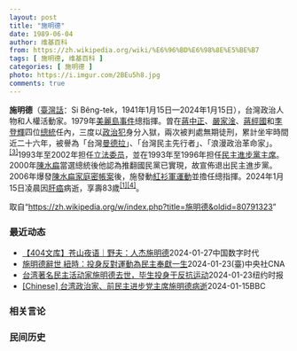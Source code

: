 ```yaml
---
layout: post
title: "施明德"
date: 1989-06-04
author: 维基百科
from: https://zh.wikipedia.org/wiki/%E6%96%BD%E6%98%8E%E5%BE%B7
tags: [ 施明德, 维基百科 ]
categories: [ 施明德 ]
photo: https://i.imgur.com/2BEu5h8.jpg
comments: true
---
```

<div class="mw-content-ltr mw-parser-output" lang="zh" dir="ltr">

<p><b>施明德</b>（<a href="/wiki/%E8%87%BA%E7%81%A3%E8%A9%B1" title="臺灣話">臺灣話</a>：<span lang="nan"><style data-mw-deduplicate="TemplateStyles:r58929728">.mw-parser-output .sans-serif{font-family:-apple-system,BlinkMacSystemFont,"Segoe UI",Roboto,Lato,"Helvetica Neue",Helvetica,Arial,sans-serif}</style><span class="sans-serif"><span lang="nan">Si Bêng-tek</span></span></span>，1941年1月15日—2024年1月15日），台灣政治人物和人權活動家。1979年<a href="/wiki/%E7%BE%8E%E9%BA%97%E5%B3%B6%E4%BA%8B%E4%BB%B6" title="美麗島事件">美麗島事件</a>總指揮。曾在<a href="/wiki/%E8%94%A3%E4%B8%AD%E6%AD%A3" title="蔣中正">蔣中正</a>、<a href="/wiki/%E5%9A%B4%E5%AE%B6%E6%B7%A6" title="嚴家淦">嚴家淦</a>、<a href="/wiki/%E8%94%A3%E7%B6%93%E5%9C%8B" title="蔣經國">蔣經國</a>和<a href="/wiki/%E6%9D%8E%E7%99%BB%E8%BC%9D" title="李登輝">李登輝</a>四位<a href="/wiki/%E4%B8%AD%E8%8F%AF%E6%B0%91%E5%9C%8B%E7%B8%BD%E7%B5%B1" title="中華民國總統">總統</a>任內，三度以<a href="/wiki/%E6%94%BF%E6%B2%BB%E7%8A%AF" title="政治犯">政治犯</a>身分入獄，兩次被判處無期徒刑，累計坐牢時間近二十六年，被譽為「台灣<a href="/wiki/%E7%BA%B3%E5%B0%94%E9%80%8A%C2%B7%E6%9B%BC%E5%BE%B7%E6%8B%89" title="纳尔逊·曼德拉">曼德拉</a>」、「台灣民主先行者」、「浪漫政治革命家」。<sup id="cite_ref-3" class="reference"><a href="#cite_note-3">[3]</a></sup>1993年至2002年担任<a href="/wiki/%E7%AB%8B%E6%B3%95%E5%A7%94%E5%91%98" class="mw-redirect" title="立法委员">立法委员</a>，並在1993年至1996年担任<a href="/wiki/%E6%B0%91%E4%B8%BB%E9%80%B2%E6%AD%A5%E9%BB%A8%E4%B8%BB%E5%B8%AD" title="民主進步黨主席">民主進步黨主席</a>。2000年<a href="/wiki/%E9%99%B3%E6%B0%B4%E6%89%81" title="陳水扁">陳水扁</a>當選總統後他認為推翻國民黨已實現，故宣佈退出民主進步黨。2006年爆發<a href="/wiki/%E9%99%B3%E6%B0%B4%E6%89%81%E5%AE%B6%E5%BA%AD%E5%AF%86%E5%B8%B3%E6%A1%88" title="陳水扁家庭密帳案">陳水扁家庭密帳案</a>後，施發動<a href="/wiki/%E7%99%BE%E8%90%AC%E4%BA%BA%E6%B0%91%E5%80%92%E6%89%81%E9%81%8B%E5%8B%95" title="百萬人民倒扁運動">紅衫軍運動</a>並擔任總指揮。2024年1月15日凌晨因<a href="/wiki/%E8%82%9D%E7%99%8C" title="肝癌">肝癌</a>病逝，享壽83歲<sup id="cite_ref-tai20240115_1-1" class="reference"><a href="#cite_note-tai20240115-1">[1]</a></sup><sup id="cite_ref-cna20240115_4-0" class="reference"><a href="#cite_note-cna20240115-4">[4]</a></sup>。
</p>
<meta property="mw:PageProp/toc">
</div><!--esi <esi:include src="/esitest-fa8a495983347898/content" /> --><noscript><img src="https://login.wikimedia.org/wiki/Special:CentralAutoLogin/start?type=1x1" alt="" width="1" height="1" style="border: none; position: absolute;"></noscript>
<div class="printfooter" data-nosnippet="">取自“<a dir="ltr" href="https://zh.wikipedia.org/w/index.php?title=施明德&amp;oldid=80791323">https://zh.wikipedia.org/w/index.php?title=施明德&amp;oldid=80791323</a>”</div><div id="recent-news"><h3>最近动态</h3><ul><li><a href="https://nodebe4.github.io/waimei/2024-01-27/404%E6%96%87%E5%BA%93-%E8%8B%8D%E5%B1%B1%E5%A4%9C%E8%AF%AD-%E9%87%8E%E5%A4%AB-%E4%BA%BA%E6%9D%B0%E6%96%BD%E6%98%8E%E5%BE%B7" title="【404文库】苍山夜语｜野夫：人杰施明德—— 图一从左到右：周董，施明德，野夫和杨渡 一 2024年1月15日上午，接台湾杨渡兄消息，告知施明德先生于今日归天。而此际，正是他83岁诞辰。生死皆此...">【404文库】苍山夜语｜野夫：人杰施明德</a><time>2024-01-27</time><a class="tag">中国数字时代</a></li>
<li><a href="https://nodebe4.github.io/waimei/2024-01-23/%E6%96%BD%E6%98%8E%E5%BE%B7%E8%BE%AD%E4%B8%96-%E7%B4%90%E6%99%82-%E6%8A%95%E8%BA%AB%E5%8F%8D%E5%B0%8D%E9%81%8B%E5%8B%95%E7%82%BA%E6%B0%91%E4%B8%BB%E5%A5%89%E7%8D%BB%E4%B8%80%E7%94%9F" title="施明德辭世 紐時：投身反對運動為民主奉獻一生—— 1980年3月18日，警備總部軍法處公開審理美麗島事件，施明德（中）步入法庭。（中央社檔案照片） （中央社記者尹俊傑紐約23日專電）前民進黨主席...">施明德辭世 紐時：投身反對運動為民主奉獻一生</a><time>2024-01-23</time><a class="tag">(臺)中央社CNA</a></li>
<li><a href="https://nodebe4.github.io/waimei/2024-01-23/%E5%8F%B0%E6%B9%BE%E8%91%97%E5%90%8D%E6%B0%91%E4%B8%BB%E6%B4%BB%E5%8A%A8%E5%AE%B6%E6%96%BD%E6%98%8E%E5%BE%B7%E5%8E%BB%E4%B8%96-%E6%AF%95%E7%94%9F%E6%8A%95%E8%BA%AB%E4%BA%8E%E5%8F%8D%E6%8A%97%E8%BF%90%E5%8A%A8" title="台湾著名民主活动家施明德去世，毕生投身于反抗运动—— 施明德曾帮助领导高雄的一场民主抗议活动。抗议活动被警方暴力驱散后，他遭到起诉，这张照片摄于1980年他出庭受审时。 CNA 毕生致力于台湾民...">台湾著名民主活动家施明德去世，毕生投身于反抗运动</a><time>2024-01-23</time><a class="tag">纽约时报</a></li>
<li><a href="https://nodebe4.github.io/waimei/2024-01-15/Chinese-%E5%8F%B0%E6%B9%BE%E6%94%BF%E6%B2%BB%E5%AE%B6-%E5%89%8D%E6%B0%91%E4%B8%BB%E8%BF%9B%E6%AD%A5%E5%85%9A%E4%B8%BB%E5%B8%AD%E6%96%BD%E6%98%8E%E5%BE%B7%E7%97%85%E9%80%9D" title="[Chinese] 台湾政治家、前民主进步党主席施明德病逝—— 台湾政治家、前民主进步党主席施明德病逝 2024年1月15日 图像来源，EPA 图像加注文字， 2006年，施明德带领台湾“百万倒...">[Chinese] 台湾政治家、前民主进步党主席施明德病逝</a><time>2024-01-15</time><a class="tag">BBC</a></li>
</ul></div><div id="open-opinion"><h3>相关言论</h3><ul></ul></div><div id="mjls-record"><h3>民间历史</h3><ul></ul></div>